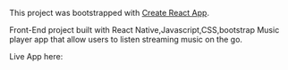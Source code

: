 This project was bootstrapped with [Create React App](https://github.com/facebook/create-react-app).

Front-End project built with React Native,Javascript,CSS,bootstrap
Music player app that allow users to listen streaming music on the go.

Live App here: 

